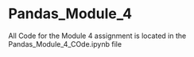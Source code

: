 # Pandas_Module_4
All Code for the Module 4 assignment is located in the Pandas_Module_4_COde.ipynb file
